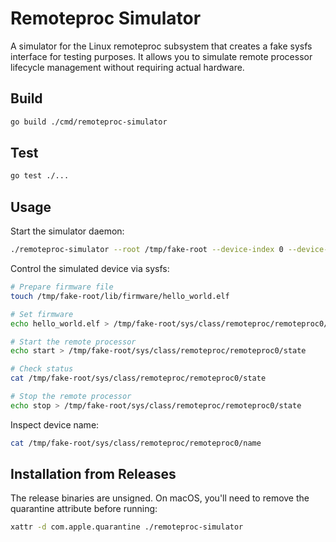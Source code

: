 # Remoteproc Simulator

A simulator for the Linux remoteproc subsystem that creates a fake sysfs interface for testing purposes. It allows you to simulate remote processor lifecycle management without requiring actual hardware.

## Build

```bash
go build ./cmd/remoteproc-simulator
```

## Test

```bash
go test ./...
```

## Usage

Start the simulator daemon:

```bash
./remoteproc-simulator --root /tmp/fake-root --device-index 0 --device-name dsp0
```

Control the simulated device via sysfs:

```bash
# Prepare firmware file
touch /tmp/fake-root/lib/firmware/hello_world.elf

# Set firmware
echo hello_world.elf > /tmp/fake-root/sys/class/remoteproc/remoteproc0/firmware

# Start the remote processor
echo start > /tmp/fake-root/sys/class/remoteproc/remoteproc0/state

# Check status
cat /tmp/fake-root/sys/class/remoteproc/remoteproc0/state

# Stop the remote processor
echo stop > /tmp/fake-root/sys/class/remoteproc/remoteproc0/state
```

Inspect device name:

```bash
cat /tmp/fake-root/sys/class/remoteproc/remoteproc0/name
```

## Installation from Releases

The release binaries are unsigned. On macOS, you'll need to remove the quarantine attribute before running:

```bash
xattr -d com.apple.quarantine ./remoteproc-simulator
```
